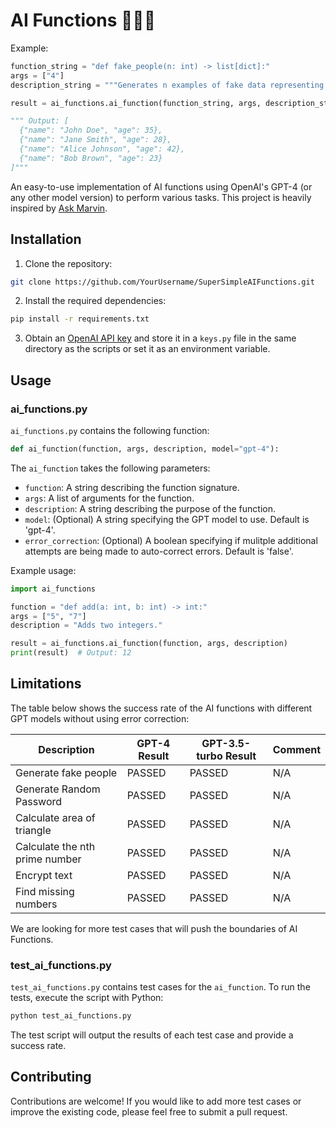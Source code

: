 # AI Functions 🤖👩‍💻

Example:

```python
function_string = "def fake_people(n: int) -> list[dict]:"
args = ["4"]
description_string = """Generates n examples of fake data representing people, each with a name and an age."""

result = ai_functions.ai_function(function_string, args, description_string, model)

""" Output: [
  {"name": "John Doe", "age": 35},
  {"name": "Jane Smith", "age": 28},
  {"name": "Alice Johnson", "age": 42},
  {"name": "Bob Brown", "age": 23}
]"""

```

An easy-to-use implementation of AI functions using OpenAI's GPT-4 (or any other model version) to perform various tasks. This project is heavily inspired by [Ask Marvin](https://www.askmarvin.ai/).

## Installation

1. Clone the repository:

```bash
git clone https://github.com/YourUsername/SuperSimpleAIFunctions.git
```

2. Install the required dependencies:

```bash
pip install -r requirements.txt
```

3. Obtain an [OpenAI API key](https://beta.openai.com/signup/) and store it in a `keys.py` file in the same directory as the scripts or set it as an environment variable.

## Usage

### ai_functions.py

`ai_functions.py` contains the following function:

```python
def ai_function(function, args, description, model="gpt-4"):
```

The `ai_function` takes the following parameters:
- `function`: A string describing the function signature.
- `args`: A list of arguments for the function.
- `description`: A string describing the purpose of the function.
- `model`: (Optional) A string specifying the GPT model to use. Default is 'gpt-4'.
- `error_correction`: (Optional) A boolean specifying if mulitple additional attempts are being made to auto-correct errors. Default is 'false'.

Example usage:

```python
import ai_functions

function = "def add(a: int, b: int) -> int:"
args = ["5", "7"]
description = "Adds two integers."

result = ai_functions.ai_function(function, args, description)
print(result)  # Output: 12
```

## Limitations

The table below shows the success rate of the AI functions with different GPT models without using error correction:

| Description               | GPT-4 Result | GPT-3.5-turbo Result | Comment |
|---------------------------|--------------|----------------------|--------|
| Generate fake people      | PASSED       | PASSED               | N/A |
| Generate Random Password  | PASSED       | PASSED               | N/A |
| Calculate area of triangle| PASSED       | PASSED               | N/A |
| Calculate the nth prime number | PASSED  | PASSED               | N/A    |
| Encrypt text              | PASSED       | PASSED               | N/A    |
| Find missing numbers      | PASSED       | PASSED               | N/A    |

We are looking for more test cases that will push the boundaries of AI Functions.


### test_ai_functions.py

`test_ai_functions.py` contains test cases for the `ai_function`. To run the tests, execute the script with Python:

```bash
python test_ai_functions.py
```

The test script will output the results of each test case and provide a success rate.

## Contributing

Contributions are welcome! If you would like to add more test cases or improve the existing code, please feel free to submit a pull request.
